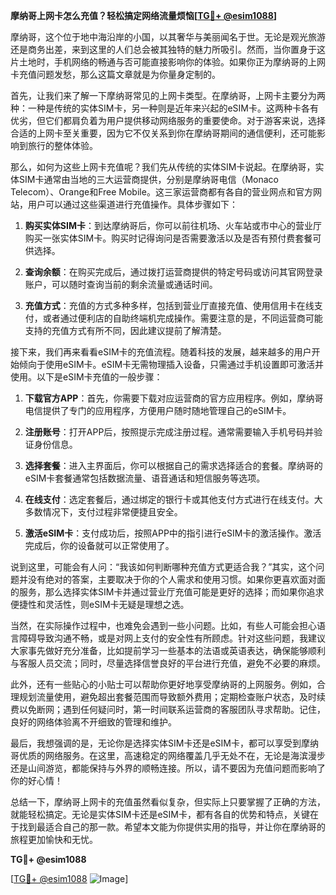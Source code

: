 **摩纳哥上网卡怎么充值？轻松搞定网络流量烦恼[[TG💪+ @esim1088](https://t.me/s/esim1088)]**

摩纳哥，这个位于地中海沿岸的小国，以其奢华与美丽闻名于世。无论是观光旅游还是商务出差，来到这里的人们总会被其独特的魅力所吸引。然而，当你置身于这片土地时，手机网络的畅通与否可能直接影响你的体验。如果你正为摩纳哥的上网卡充值问题发愁，那么这篇文章就是为你量身定制的。

首先，让我们来了解一下摩纳哥常见的上网卡类型。在摩纳哥，上网卡主要分为两种：一种是传统的实体SIM卡，另一种则是近年来兴起的eSIM卡。这两种卡各有优劣，但它们都肩负着为用户提供移动网络服务的重要使命。对于游客来说，选择合适的上网卡至关重要，因为它不仅关系到你在摩纳哥期间的通信便利，还可能影响到旅行的整体体验。

那么，如何为这些上网卡充值呢？我们先从传统的实体SIM卡说起。在摩纳哥，实体SIM卡通常由当地的三大运营商提供，分别是摩纳哥电信（Monaco Telecom）、Orange和Free Mobile。这三家运营商都有各自的营业网点和官方网站，用户可以通过这些渠道进行充值操作。具体步骤如下：

1. **购买实体SIM卡**：到达摩纳哥后，你可以前往机场、火车站或市中心的营业厅购买一张实体SIM卡。购买时记得询问是否需要激活以及是否有预付费套餐可供选择。
   
2. **查询余额**：在购买完成后，通过拨打运营商提供的特定号码或访问其官网登录账户，可以随时查询当前的剩余流量或通话时间。
   
3. **充值方式**：充值的方式多种多样，包括到营业厅直接充值、使用信用卡在线支付，或者通过便利店的自助终端机完成操作。需要注意的是，不同运营商可能支持的充值方式有所不同，因此建议提前了解清楚。

接下来，我们再来看看eSIM卡的充值流程。随着科技的发展，越来越多的用户开始倾向于使用eSIM卡。eSIM卡无需物理插入设备，只需通过手机设置即可激活并使用。以下是eSIM卡充值的一般步骤：

1. **下载官方APP**：首先，你需要下载对应运营商的官方应用程序。例如，摩纳哥电信提供了专门的应用程序，方便用户随时随地管理自己的eSIM卡。
   
2. **注册账号**：打开APP后，按照提示完成注册过程。通常需要输入手机号码并验证身份信息。
   
3. **选择套餐**：进入主界面后，你可以根据自己的需求选择适合的套餐。摩纳哥的eSIM卡套餐通常包括数据流量、语音通话和短信服务等选项。
   
4. **在线支付**：选定套餐后，通过绑定的银行卡或其他支付方式进行在线支付。大多数情况下，支付过程非常便捷且安全。
   
5. **激活eSIM卡**：支付成功后，按照APP中的指引进行eSIM卡的激活操作。激活完成后，你的设备就可以正常使用了。

说到这里，可能会有人问：“我该如何判断哪种充值方式更适合我？”其实，这个问题并没有绝对的答案，主要取决于你的个人需求和使用习惯。如果你更喜欢面对面的服务，那么选择实体SIM卡并通过营业厅充值可能是更好的选择；而如果你追求便捷性和灵活性，则eSIM卡无疑是理想之选。

当然，在实际操作过程中，也难免会遇到一些小问题。比如，有些人可能会担心语言障碍导致沟通不畅，或是对网上支付的安全性有所顾虑。针对这些问题，我建议大家事先做好充分准备，比如提前学习一些基本的法语或英语表达，确保能够顺利与客服人员交流；同时，尽量选择信誉良好的平台进行充值，避免不必要的麻烦。

此外，还有一些贴心的小贴士可以帮助你更好地享受摩纳哥的上网服务。例如，合理规划流量使用，避免超出套餐范围而导致额外费用；定期检查账户状态，及时续费以免断网；遇到任何疑问时，第一时间联系运营商的客服团队寻求帮助。记住，良好的网络体验离不开细致的管理和维护。

最后，我想强调的是，无论你是选择实体SIM卡还是eSIM卡，都可以享受到摩纳哥优质的网络服务。在这里，高速稳定的网络覆盖几乎无处不在，无论是海滨漫步还是山间游览，都能保持与外界的顺畅连接。所以，请不要因为充值问题而影响了你的好心情！

总结一下，摩纳哥上网卡的充值虽然看似复杂，但实际上只要掌握了正确的方法，就能轻松搞定。无论是实体SIM卡还是eSIM卡，都有各自的优势和特点，关键在于找到最适合自己的那一款。希望本文能为你提供实用的指导，并让你在摩纳哥的旅程更加愉快和无忧。

**TG💪+ @esim1088** 

[[TG💪+ @esim1088](https://t.me/s/esim1088) ![Image](https://i.postimg.cc/4NQfJmqS/Snipaste-2025-05-13-00-14-12.png)]